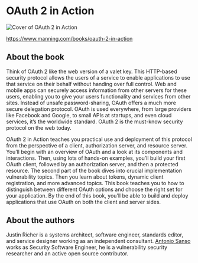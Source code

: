 # OAuth 2 in Action

![Cover of OAuth 2 in Action](https://images.manning.com/255/340/resize/book/e/14336f9-6493-46dc-938c-11a34c9d20ac/Richer-OAuth2-HI.png)

https://www.manning.com/books/oauth-2-in-action

## About the book

Think of OAuth 2 like the web version of a valet key. This HTTP-based security protocol allows the users of a service to
enable applications to use that service on their behalf without handing over full control. Web and mobile apps can
securely access information from other servers for these users, enabling you to give your users functionality and
services from other sites. Instead of unsafe password-sharing, OAuth offers a much more secure delegation protocol.
OAuth is used everywhere, from large providers like Facebook and Google, to small APIs at startups, and even cloud
services, it’s the worldwide standard. OAuth 2 is the must-know security protocol on the web today.

OAuth 2 in Action teaches you practical use and deployment of this protocol from the perspective of a client,
authorization server, and resource server. You’ll begin with an overview of OAuth and a look at its components and
interactions. Then, using lots of hands-on examples, you’ll build your first OAuth client, followed by an authorization
server, and then a protected resource. The second part of the book dives into crucial implementation vulnerability
topics. Then you learn about tokens, dynamic client registration, and more advanced topics. This book teaches you to how
to distinguish between different OAuth options and choose the right set for your application. By the end of this book,
you’ll be able to build and deploy applications that use OAuth on both the client and server sides.

## About the authors

Justin Richer is a systems architect, software engineer, standards editor, and service designer working as an
independent consultant. [Antonio Sanso](http://blog.intothesymmetry.com/) works as Security Software Engineer, he is a
vulnerability security researcher and an active open source contributor.
